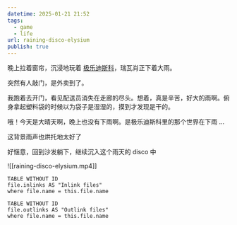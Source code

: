 ```yaml
---
datetime: 2025-01-21 21:52
tags:
  - game
  - life
url: raining-disco-elysium
publish: true
---
```

晚上拉着窗帘，沉浸地玩着 [极乐迪斯科](https://store.steampowered.com/app/632470/)，瑞瓦肖正下着大雨。

突然有人敲门，是外卖到了。

我跑着去开门，看见配送员消失在走廊的尽头。想着，真是辛苦，好大的雨啊。俯身拿起塑料袋的时候以为袋子是湿湿的，摸到才发现是干的。

哦！今天是大晴天啊，晚上也没有下雨啊。是极乐迪斯科里的那个世界在下雨 ...

这背景雨声也烘托地太好了

好惬意，回到沙发躺下，继续沉入这个雨天的 disco 中

![[raining-disco-elysium.mp4]]



```dataview
TABLE WITHOUT ID
file.inlinks AS "Inlink files"
where file.name = this.file.name
```
```dataview
TABLE WITHOUT ID
file.outlinks AS "Outlink files"
where file.name = this.file.name
```